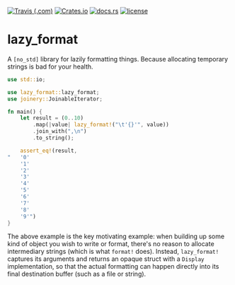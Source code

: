 [![Travis (.com)](https://img.shields.io/travis/com/Lucretiel/lazy_format.svg?logo=travis)](https://travis-ci.com/Lucretiel/lazy_format/)
[![Crates.io](https://img.shields.io/crates/v/lazy_format.svg?logo=rust&logoColor=white)](https://crates.io/crates/lazy_format)
[![docs.rs](https://docs.rs/lazy_format/badge.svg)](https://docs.rs/lazy_format)
[![license](https://img.shields.io/github/license/Lucretiel/lazy_format.svg)](https://crates.io/crates/lazy_format/)

# lazy_format

A `[no_std]` library for lazily formatting things. Because allocating temporary strings is bad for your health.

```rust
use std::io;

use lazy_format::lazy_format;
use joinery::JoinableIterator;

fn main() {
	let result = (0..10)
		.map(|value| lazy_format!("\t'{}'", value))
		.join_with(",\n")
		.to_string();

	assert_eq!(result,
"	'0'
	'1'
	'2'
	'3'
	'4'
	'5'
	'6'
	'7'
	'8'
	'9'")
}
```

The above example is the key motivating example: when building up some kind of object you wish to write or format, there's no reason to allocate intermediary strings (which is what `format!` does). Instead, `lazy_format!` captures its arguments and returns an opaque struct with a `Display` implementation, so that the actual formatting can happen directly into its final destination buffer (such as a file or string).
